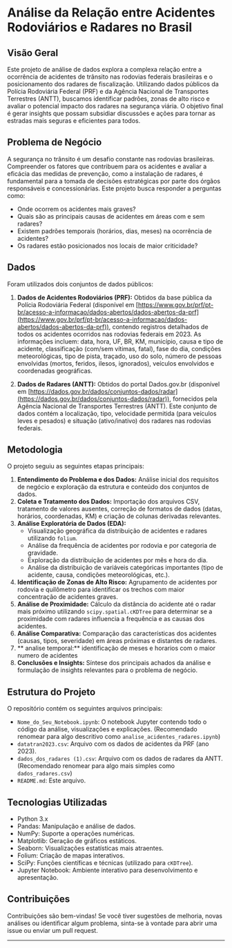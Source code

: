 # Análise da Relação entre Acidentes Rodoviários e Radares no Brasil 

## Visão Geral

Este projeto de análise de dados explora a complexa relação entre a ocorrência de acidentes de trânsito nas rodovias federais brasileiras e o posicionamento dos radares de fiscalização. Utilizando dados públicos da Polícia Rodoviária Federal (PRF) e da Agência Nacional de Transportes Terrestres (ANTT), buscamos identificar padrões, zonas de alto risco e avaliar o potencial impacto dos radares na segurança viária. O objetivo final é gerar insights que possam subsidiar discussões e ações para tornar as estradas mais seguras e eficientes para todos.

## Problema de Negócio

A segurança no trânsito é um desafio constante nas rodovias brasileiras. Compreender os fatores que contribuem para os acidentes e avaliar a eficácia das medidas de prevenção, como a instalação de radares, é fundamental para a tomada de decisões estratégicas por parte dos órgãos responsáveis e concessionárias. Este projeto busca responder a perguntas como:

*   Onde ocorrem os acidentes mais graves?
*   Quais são as principais causas de acidentes em áreas com e sem radares?
*   Existem padrões temporais (horários, dias, meses) na ocorrência de acidentes?
*   Os radares estão posicionados nos locais de maior criticidade?

## Dados

Foram utilizados dois conjuntos de dados públicos:

1.  **Dados de Acidentes Rodoviários (PRF):** Obtidos da base pública da Polícia Rodoviária Federal (disponível em [https://www.gov.br/prf/pt-br/acesso-a-informacao/dados-abertos/dados-abertos-da-prf](https://www.gov.br/prf/pt-br/acesso-a-informacao/dados-abertos/dados-abertos-da-prf)), contendo registros detalhados de todos os acidentes ocorridos nas rodovias federais em 2023. As informações incluem: data, hora, UF, BR, KM, município, causa e tipo de acidente, classificação (com/sem vítimas, fatal), fase do dia, condições meteorológicas, tipo de pista, traçado, uso do solo, número de pessoas envolvidas (mortos, feridos, ilesos, ignorados), veículos envolvidos e coordenadas geográficas.

2.  **Dados de Radares (ANTT):** Obtidos do portal Dados.gov.br (disponível em [https://dados.gov.br/dados/conjuntos-dados/radar](https://dados.gov.br/dados/conjuntos-dados/radar)), fornecidos pela Agência Nacional de Transportes Terrestres (ANTT). Este conjunto de dados contém a localização, tipo, velocidade permitida (para veículos leves e pesados) e situação (ativo/inativo) dos radares nas rodovias federais.

## Metodologia

O projeto seguiu as seguintes etapas principais:

1.  **Entendimento do Problema e dos Dados:** Análise inicial dos requisitos de negócio e exploração da estrutura e conteúdo dos conjuntos de dados.
2.  **Coleta e Tratamento dos Dados:** Importação dos arquivos CSV, tratamento de valores ausentes, correção de formatos de dados (datas, horários, coordenadas, KM) e criação de colunas derivadas relevantes.
3.  **Análise Exploratória de Dados (EDA):**
    *   Visualização geográfica da distribuição de acidentes e radares utilizando `folium`.
    *   Análise da frequência de acidentes por rodovia e por categoria de gravidade.
    *   Exploração da distribuição de acidentes por mês e hora do dia.
    *   Análise da distribuição de variáveis categóricas importantes (tipo de acidente, causa, condições meteorológicas, etc.).
4.  **Identificação de Zonas de Alto Risco:** Agrupamento de acidentes por rodovia e quilômetro para identificar os trechos com maior concentração de acidentes graves.
5.  **Análise de Proximidade:** Cálculo da distância do acidente até o radar mais próximo utilizando `scipy.spatial.cKDTree` para determinar se a proximidade com radares influencia a frequência e as causas dos acidentes.
6.  **Análise Comparativa:** Comparação das características dos acidentes (causas, tipos, severidade) em áreas próximas e distantes de radares.
7.  ** analise temporal:** identificação de meses e horarios com o maior numero de acidentes
8.  **Conclusões e Insights:** Síntese dos principais achados da análise e formulação de insights relevantes para o problema de negócio.

## Estrutura do Projeto

O repositório contém os seguintes arquivos principais:

*   `Nome_do_Seu_Notebook.ipynb`: O notebook Jupyter contendo todo o código da análise, visualizações e explicações. (Recomendado renomear para algo descritivo como `analise_acidentes_radares.ipynb`)
*   `datatran2023.csv`: Arquivo com os dados de acidentes da PRF (ano 2023).
*   `dados_dos_radares (1).csv`: Arquivo com os dados de radares da ANTT. (Recomendado renomear para algo mais simples como `dados_radares.csv`)
*   `README.md`: Este arquivo.

## Tecnologias Utilizadas

*   Python 3.x
*   Pandas: Manipulação e análise de dados.
*   NumPy: Suporte a operações numéricas.
*   Matplotlib: Geração de gráficos estáticos.
*   Seaborn: Visualizações estatísticas mais atraentes.
*   Folium: Criação de mapas interativos.
*   SciPy: Funções científicas e técnicas (utilizado para `cKDTree`).
*   Jupyter Notebook: Ambiente interativo para desenvolvimento e apresentação.

## Contribuições

Contribuições são bem-vindas! Se você tiver sugestões de melhoria, novas análises ou identificar algum problema, sinta-se à vontade para abrir uma issue ou enviar um pull request.

---
